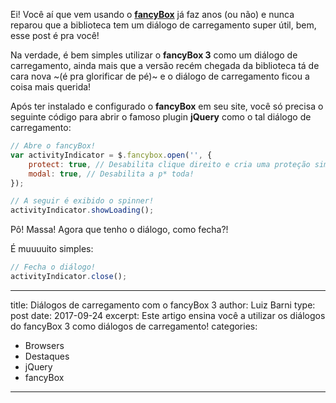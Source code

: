 Ei! Você aí que vem usando o [**fancyBox**][1] já faz anos (ou não) e nunca reparou que a biblioteca tem um diálogo de carregamento super útil, bem, esse post é pra você!

Na verdade, é bem simples utilizar o **fancyBox 3** como um diálogo de carregamento, ainda mais que a versão recém chegada da biblioteca tá de cara nova ~(é pra glorificar de pé)~ e o diálogo de carregamento ficou a coisa mais querida!

Após ter instalado e configurado o **fancyBox** em seu site, você só precisa o seguinte código para abrir o famoso plugin **jQuery** como o tal diálogo de carregamento:

```javascript
// Abre o fancyBox!
var activityIndicator = $.fancybox.open('', {
    protect: true, // Desabilita clique direito e cria uma proteção simples
    modal: true, // Desabilita a p* toda!
});

// A seguir é exibido o spinner!
activityIndicator.showLoading();
```

Pô! Massa! Agora que tenho o diálogo, como fecha?!

É muuuuito simples:

```javascript
// Fecha o diálogo!
activityIndicator.close();
```

---
title: Diálogos de carregamento com o fancyBox 3
author: Luiz Barni
type: post
date: 2017-09-24
excerpt: Este artigo ensina você a utilizar os diálogos do fancyBox 3 como diálogos de carregamento!
categories:
  - Browsers
  - Destaques
  - jQuery
  - fancyBox
---

[1]: http://fancyapps.com/fancybox/3/
